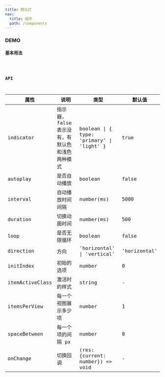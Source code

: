 ```yaml
---
title: 跑马灯
nav:
  title: 组件
  path: /components
---
```


### DEMO

#### 基本用法
<code src="./demo/basic.tsx" />

### API

| 属性 | 说明 | 类型 | 默认值 |
| --- | --- | --- | --- |
| indicator | 指示器， false 表示没有，有默认色和浅色两种模式 | boolean \| { type: 'primary' \| 'light' } | true |
| autoplay | 是否自动播放 | boolean | false |
| interval | 自动播放时间间隔 | number(ms) | 5000 |
| duration | 切换动画时间 | number(ms) | 500 |
| loop | 是否无限循环 | boolean | false |
| direction | 方向 | 'horizontal' \| 'vertical' | 'horizontal' |
| initIndex | 初始的选项 | number | 0 |
| itemActiveClass | 激活时的样式 | string | - |
| itemsPerView | 每一个视图展示多少项 | number | 1 |
| spaceBetween | 每一个项的间隔 px | number | 0 |
| onChange | 切换回调 | (res: {current: number}) => void | - |
